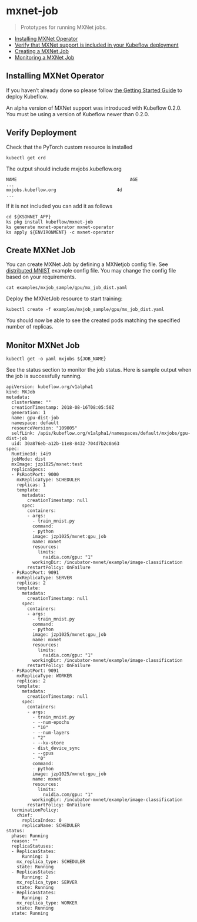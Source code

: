 # mxnet-job

> Prototypes for running MXNet jobs.


* [Installing MXNet Operator](#install-mxnet-operator)
* [Verify that MXNet support is included in your Kubeflow deployment](#verify-deployment)
* [Creating a MXNet Job](#create-mxnet-job)
* [Monitoring a MXNet Job](#monitor-mxnet-job)

## Installing MXNet Operator

If you haven’t already done so please follow [the Getting Started Guide](https://www.kubeflow.org/docs/started/getting-started/) to deploy Kubeflow.

An alpha version of MXNet support was introduced with Kubeflow 0.2.0. You must be using a version of Kubeflow newer than 0.2.0.

## Verify Deployment

Check that the PyTorch custom resource is installed

```
kubectl get crd
```

The output should include mxjobs.kubeflow.org

```
NAME                                           AGE
...
mxjobs.kubeflow.org                       4d
...
```

If it is not included you can add it as follows

```
cd ${KSONNET_APP}
ks pkg install kubeflow/mxnet-job
ks generate mxnet-operator mxnet-operator
ks apply ${ENVIRONMENT} -c mxnet-operator
```


## Create MXNet Job

You can create MXNet Job by defining a MXNetjob config file. See [distributed MNIST](https://github.com/TuSimple/mxnet-operator/blob/master/examples/mxjob_sample/gpu/mx_job_dist.yaml) example config file. You may change the config file based on your requirements.

```
cat examples/mxjob_sample/gpu/mx_job_dist.yaml
```

Deploy the MXNetJob resource to start training:

```
kubectl create -f examples/mxjob_sample/gpu/mx_job_dist.yaml
```

You should now be able to see the created pods matching the specified number of replicas.


## Monitor MXNet Job

```
kubectl get -o yaml mxjobs ${JOB_NAME}
```

See the status section to monitor the job status. Here is sample output when the job is successfully running.

```
apiVersion: kubeflow.org/v1alpha1
kind: MXJob
metadata:
  clusterName: ""
  creationTimestamp: 2018-08-16T08:05:50Z
  generation: 1
  name: gpu-dist-job
  namespace: default
  resourceVersion: "109005"
  selfLink: /apis/kubeflow.org/v1alpha1/namespaces/default/mxjobs/gpu-dist-job
  uid: 30a876eb-a12b-11e8-8432-704d7b2c0a63
spec:
  RuntimeId: i4i9
  jobMode: dist
  mxImage: jzp1025/mxnet:test
  replicaSpecs:
  - PsRootPort: 9000
    mxReplicaType: SCHEDULER
    replicas: 1
    template:
      metadata:
        creationTimestamp: null
      spec:
        containers:
        - args:
          - train_mnist.py
          command:
          - python
          image: jzp1025/mxnet:gpu_job
          name: mxnet
          resources:
            limits:
              nvidia.com/gpu: "1"
          workingDir: /incubator-mxnet/example/image-classification
        restartPolicy: OnFailure
  - PsRootPort: 9091
    mxReplicaType: SERVER
    replicas: 2
    template:
      metadata:
        creationTimestamp: null
      spec:
        containers:
        - args:
          - train_mnist.py
          command:
          - python
          image: jzp1025/mxnet:gpu_job
          name: mxnet
          resources:
            limits:
              nvidia.com/gpu: "1"
          workingDir: /incubator-mxnet/example/image-classification
        restartPolicy: OnFailure
  - PsRootPort: 9091
    mxReplicaType: WORKER
    replicas: 2
    template:
      metadata:
        creationTimestamp: null
      spec:
        containers:
        - args:
          - train_mnist.py
          - --num-epochs
          - "10"
          - --num-layers
          - "2"
          - --kv-store
          - dist_device_sync
          - --gpus
          - "0"
          command:
          - python
          image: jzp1025/mxnet:gpu_job
          name: mxnet
          resources:
            limits:
              nvidia.com/gpu: "1"
          workingDir: /incubator-mxnet/example/image-classification
        restartPolicy: OnFailure
  terminationPolicy:
    chief:
      replicaIndex: 0
      replicaName: SCHEDULER
status:
  phase: Running
  reason: ""
  replicaStatuses:
  - ReplicasStates:
      Running: 1
    mx_replica_type: SCHEDULER
    state: Running
  - ReplicasStates:
      Running: 2
    mx_replica_type: SERVER
    state: Running
  - ReplicasStates:
      Running: 2
    mx_replica_type: WORKER
    state: Running
  state: Running
```


